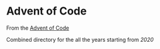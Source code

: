 # Advent of Code

From the [Advent of Code](https://adventofcode.com)


Combined directory for the all the years starting from *2020*